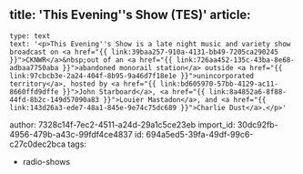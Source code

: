 title: 'This Evening''s Show (TES)'
article:
  -
    type: text
    text: '<p>This Evening''s Show is a late night music and variety show broadcast on <a href="{{ link:39baa257-910a-4131-bb49-7205ca290245 }}">CKNWR</a>&nbsp;out of an <a href="{{ link:726aa452-135c-43ba-8e68-adbaa7750aba }}">abandoned monorail station</a> outside <a href="{{ link:97cbcb3e-2a24-404f-8b95-9a46d7f18e1e }}">unincorporated territory</a>, hosted by <a href="{{ link:bd605970-57bb-4129-ac11-8660ffd9dffe }}">John Starboard</a>, <a href="{{ link:8a4852a6-8f88-44fd-8b2c-149d57090a83 }}">Louier Mastadon</a>, and <a href="{{ link:143d26a3-ede7-48a1-845e-9e74c75dc689 }}">Charlie Dust</a>.</p>'
author: 7328c14f-7ec2-4511-a24d-29a1c5ce23eb
import_id: 30dc92fb-4956-479b-a43c-99fdf4ce4837
id: 694a5ed5-39fa-49df-99c6-c27c0dec2bca
tags:
  - radio-shows
